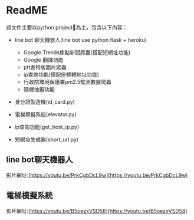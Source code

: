 # ReadME

該文件主要以python project📝為主，包含以下內容：
* line bot 聊天機器人(line bot use python flask + heroku)
    * Google Trends焦點新聞爬蟲(搭配短網址功能)
    * Google 翻譯功能
    * ptt表特版圖片爬蟲
    * ip查詢功能(搭配座標轉地址功能)
    * 行政院環境保護署pm2.5監測數據爬蟲
    * 隨機抽籤功能

* 身分證製造機(id_card.py)

* 電梯模擬系統(elevator.py)

* ip查詢功能(get_host_ip.py)

* 短網址生成器(short_url.py)


## line bot聊天機器人

影片網址:[https://youtu.be/PrkCgbDcL9w](https://youtu.be/PrkCgbDcL9w)

## 電梯模擬系統

影片網址:[https://youtu.be/B5oezxVSD58](https://youtu.be/B5oezxVSD58)
